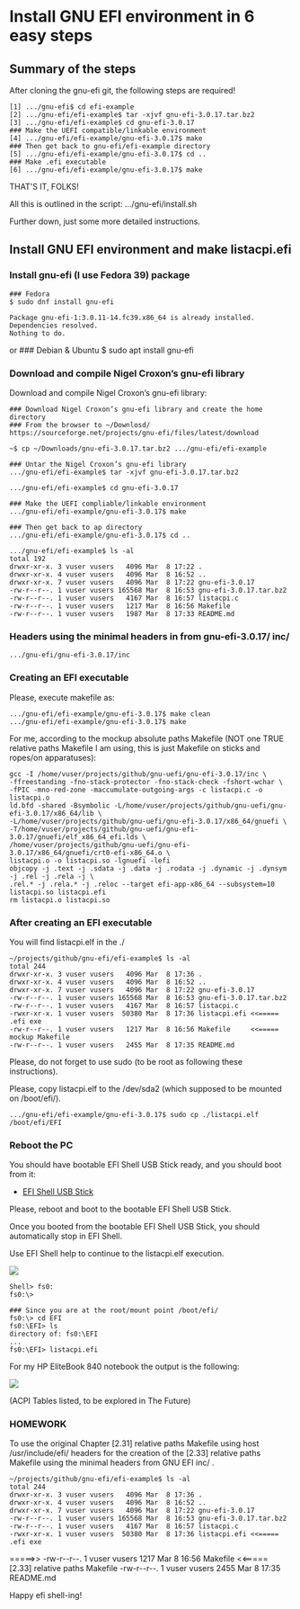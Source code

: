 # Install GNU EFI environment in 6 easy steps

## Summary of the steps

After cloning the gnu-efi git, the following steps are required!

	[1] .../gnu-efi$ cd efi-example
	[2] .../gnu-efi/efi-example$ tar -xjvf gnu-efi-3.0.17.tar.bz2
	[3] .../gnu-efi/efi-example$ cd gnu-efi-3.0.17
	### Make the UEFI compatible/linkable environment
	[4] .../gnu-efi/efi-example/gnu-efi-3.0.17$ make
	### Then get back to gnu-efi/efi-example directory
	[5] .../gnu-efi/efi-example/gnu-efi-3.0.17$ cd ..
	### Make .efi executable
	[6] .../gnu-efi/efi-example/gnu-efi-3.0.17$ make

THAT'S IT, FOLKS!

All this is outlined in the script: .../gnu-efi/install.sh

Further down, just some more detailed instructions.

## Install GNU EFI environment and make listacpi.efi

### Install gnu-efi (I use Fedora 39) package

	### Fedora
	$ sudo dnf install gnu-efi

	Package gnu-efi-1:3.0.11-14.fc39.x86_64 is already installed.
	Dependencies resolved.
	Nothing to do.
or
	### Debian & Ubuntu
	$ sudo apt install gnu-efi

### Download and compile Nigel Croxon’s gnu-efi library

Download and compile Nigel Croxon’s gnu-efi library:

	### Download Nigel Croxon’s gnu-efi library and create the home directory
	### From the browser to ~/Downlosd/
	https://sourceforge.net/projects/gnu-efi/files/latest/download

	~$ cp ~/Downloads/gnu-efi-3.0.17.tar.bz2 .../gnu-efi/efi-example

	### Untar the Nigel Croxon’s gnu-efi library
	.../gnu-efi/efi-example$ tar -xjvf gnu-efi-3.0.17.tar.bz2

	.../gnu-efi/efi-example$ cd gnu-efi-3.0.17

	### Make the UEFI compliable/linkable environment
	.../gnu-efi/efi-example/gnu-efi-3.0.17$ make

	### Then get back to ap directory
	.../gnu-efi/efi-example/gnu-efi-3.0.17$ cd ..

	.../gnu-efi/efi-example$ ls -al
	total 192
	drwxr-xr-x. 3 vuser vusers   4096 Mar  8 17:22 .
	drwxr-xr-x. 4 vuser vusers   4096 Mar  8 16:52 ..
	drwxr-xr-x. 7 vuser vusers   4096 Mar  8 17:22 gnu-efi-3.0.17
	-rw-r--r--. 1 vuser vusers 165568 Mar  8 16:53 gnu-efi-3.0.17.tar.bz2
	-rw-r--r--. 1 vuser vusers   4167 Mar  8 16:57 listacpi.c
	-rw-r--r--. 1 vuser vusers   1217 Mar  8 16:56 Makefile
	-rw-r--r--. 1 vuser vusers   1987 Mar  8 17:33 README.md

### Headers using the minimal headers in from gnu-efi-3.0.17/ inc/

	.../gnu-efi/gnu-efi-3.0.17/inc

### Creating an EFI executable

Please, execute makefile as:

	.../gnu-efi/efi-example/gnu-efi-3.0.17$ make clean
	.../gnu-efi/efi-example/gnu-efi-3.0.17$ make

For me, according to the mockup absolute paths Makefile (NOT one
TRUE relative paths Makefile I am using, this is just Makefile
on sticks and ropes/on apparatuses):

	gcc -I /home/vuser/projects/github/gnu-uefi/gnu-efi-3.0.17/inc \
	-ffreestanding -fno-stack-protector -fno-stack-check -fshort-wchar \
	-fPIC -mno-red-zone -maccumulate-outgoing-args -c listacpi.c -o listacpi.o
	ld.bfd -shared -Bsymbolic -L/home/vuser/projects/github/gnu-uefi/gnu-efi-3.0.17/x86_64/lib \
	-L/home/vuser/projects/github/gnu-uefi/gnu-efi-3.0.17/x86_64/gnuefi \
	-T/home/vuser/projects/github/gnu-uefi/gnu-efi-3.0.17/gnuefi/elf_x86_64_efi.lds \
	/home/vuser/projects/github/gnu-uefi/gnu-efi-3.0.17/x86_64/gnuefi/crt0-efi-x86_64.o \
	listacpi.o -o listacpi.so -lgnuefi -lefi
	objcopy -j .text -j .sdata -j .data -j .rodata -j .dynamic -j .dynsym  -j .rel -j .rela -j \
	.rel.* -j .rela.* -j .reloc --target efi-app-x86_64 --subsystem=10 listacpi.so listacpi.efi
	rm listacpi.o listacpi.so

### After creating an EFI executable

You will find listacpi.elf in the ./

	~/projects/github/gnu-efi/efi-example$ ls -al
	total 244
	drwxr-xr-x. 3 vuser vusers   4096 Mar  8 17:36 .
	drwxr-xr-x. 4 vuser vusers   4096 Mar  8 16:52 ..
	drwxr-xr-x. 7 vuser vusers   4096 Mar  8 17:22 gnu-efi-3.0.17
	-rw-r--r--. 1 vuser vusers 165568 Mar  8 16:53 gnu-efi-3.0.17.tar.bz2
	-rw-r--r--. 1 vuser vusers   4167 Mar  8 16:57 listacpi.c
	-rwxr-xr-x. 1 vuser vusers  50380 Mar  8 17:36 listacpi.efi	<<===== .efi exe
	-rw-r--r--. 1 vuser vusers   1217 Mar  8 16:56 Makefile		<<===== mockup Makefile
	-rw-r--r--. 1 vuser vusers   2455 Mar  8 17:35 README.md

Please, do not forget to use sudo (to be root as following
these instructions).

Please, copy listacpi.elf to the /dev/sda2 (which supposed
to be mounted on /boot/efi/).

	.../gnu-efi/efi-example/gnu-efi-3.0.17$ sudo cp ./listacpi.elf /boot/efi/EFI

### Reboot the PC

You should have bootable EFI Shell USB Stick ready, and you
should boot from it:

* [EFI Shell USB Stick](https://www.thomas-krenn.com/de/wiki/EFI_Shell_USB_Stick)

Please,	reboot and boot to the bootable EFI Shell USB Stick.

Once you booted from the bootable EFI Shell USB Stick, you
should automatically stop in EFI Shell.

Use EFI Shell help to continue to the listacpi.elf execution.

![](EFI-Shell-v2.2.jpg)

	Shell> fs0:
	fs0:\>

	### Since you are at the root/mount point /boot/efi/
	fs0:\> cd EFI
	fs0:\EFI> ls
	directory of: fs0:\EFI
	...
	fs0:\EFI> listacpi.efi

For my HP EliteBook 840 notebook the output is the following:

![](acpi_tables.jpg)

(ACPI Tables listed, to be explored in The Future)

### HOMEWORK

To use the original Chapter [2.31] relative paths Makefile using
host /usr/include/efi/ headers for the creation of the [2.33]
relative paths Makefile using the minimal headers from GNU
EFI inc/ .

	~/projects/github/gnu-efi/efi-example$ ls -al
	total 244
	drwxr-xr-x. 3 vuser vusers   4096 Mar  8 17:36 .
	drwxr-xr-x. 4 vuser vusers   4096 Mar  8 16:52 ..
	drwxr-xr-x. 7 vuser vusers   4096 Mar  8 17:22 gnu-efi-3.0.17
	-rw-r--r--. 1 vuser vusers 165568 Mar  8 16:53 gnu-efi-3.0.17.tar.bz2
	-rw-r--r--. 1 vuser vusers   4167 Mar  8 16:57 listacpi.c
	-rwxr-xr-x. 1 vuser vusers  50380 Mar  8 17:36 listacpi.efi	<<===== .efi exe
=====>>	-rw-r--r--. 1 vuser vusers   1217 Mar  8 16:56 Makefile	<<===== [2.33] relative paths Makefile
	-rw-r--r--. 1 vuser vusers   2455 Mar  8 17:35 README.md

Happy efi shell-ing!

